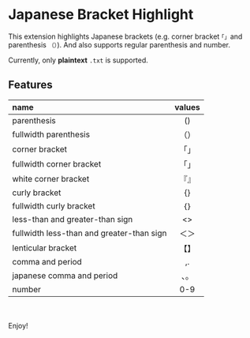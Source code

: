 # Japanese Bracket Highlight

This extension highlights Japanese brackets (e.g. corner bracket `｢」`and parenthesis `（）`).
And also supports regular parenthesis and number.

Currently, only **plaintext** `.txt` is supported.

## Features

| name | values |
| :--- | :-----: |
| parenthesis |()|
| fullwidth parenthesis |（）|
| corner bracket |｢｣|
| fullwidth corner bracket |「」|
| white corner bracket | 『』 |
| curly bracket | {} |
| fullwidth curly bracket | ｛｝ |
| less-than and greater-than sign | <> |
| fullwidth less-than and greater-than sign | ＜＞ |
| lenticular bracket | 【】 |
| comma and period | ,. |
| japanese comma and period | 、。 |
| number | 0-9 |

<br>
<br>
Enjoy!